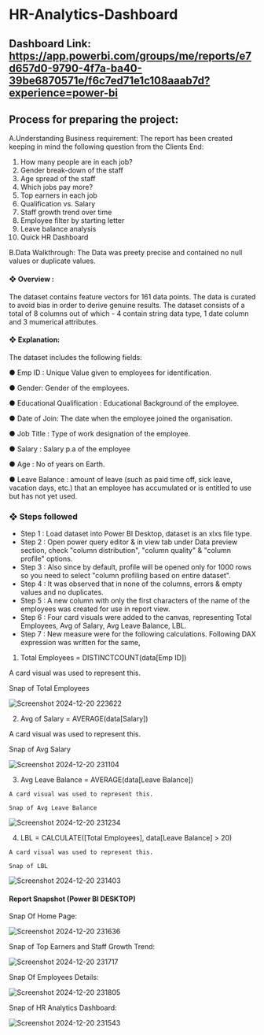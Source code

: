 # HR-Analytics-Dashboard

## Dashboard Link: https://app.powerbi.com/groups/me/reports/e7d657d0-9790-4f7a-ba40-39be6870571e/f6c7ed71e1c108aaab7d?experience=power-bi

## Process for preparing the project:

A.Understanding Business requirement: The report has been created keeping in mind the following question from the Clients End:

1) How many people are in each job?
2) Gender break-down of the staff
3) Age spread of the staff
4) Which jobs pay more?
5) Top earners in each job
6) Qualification vs. Salary
7) Staff growth trend over time
8) Employee filter by starting letter
9) Leave balance analysis
10) Quick HR Dashboard

B.Data Walkthrough: The Data was preety precise and contained no null values or duplicate values.

#### ❖	Overview : 
The dataset contains feature vectors for 161 data points. The data is curated to avoid bias in order to derive genuine results. The dataset consists of a total of 8 columns out of which - 4 contain string data type, 1 date column and 3 mumerical attributes.

#### ❖	Explanation: 
The dataset includes the following fields:

●	Emp ID : Unique Value given to employees for identification.

●	Gender: Gender of the employees.

● Educational Qualification : Educational Background of the employee.

●	Date of Join: The date when the employee joined the organisation.

●	Job Title : Type of work designation of the employee.

●	Salary : Salary p.a of the employee

●	Age : No of years on Earth.

●	Leave Balance : amount of leave (such as paid time off, sick leave, vacation days, etc.) that an employee has accumulated or is entitled to use but has not yet used.

### ❖ Steps followed 

- Step 1 : Load dataset into Power BI Desktop, dataset is an xlxs file type.
- Step 2 : Open power query editor & in view tab under Data preview section, check "column distribution", "column quality" & "column profile" options.
- Step 3 : Also since by default, profile will be opened only for 1000 rows so you need to select "column profiling based on entire dataset".
- Step 4 : It was observed that in none of the columns, errors & empty values and no duplicates.
- Step 5 : A new column with only the first characters of the name of the employees was created for use in report view.
- Step 6 : Four card visuals were added to the canvas, representing Total Employees, Avg of Salary, Avg Leave Balance, LBL.
- Step 7 : New measure were for the following calculations.
  Following DAX expression was written for the same,
  
 1. Total Employees = DISTINCTCOUNT(data[Emp ID])
    
   A card visual was used to represent this.
   
   Snap of Total Employees

  ![Screenshot 2024-12-20 223622](https://github.com/user-attachments/assets/15e325d7-b131-45a1-8b43-7a5fc0f89a03)

  2. Avg of Salary = AVERAGE(data[Salary])

   A card visual was used to represent this.
   
   Snap of Avg Salary

   ![Screenshot 2024-12-20 231104](https://github.com/user-attachments/assets/9a0c9344-16d4-4f9d-9b64-80b0a8c3635c)

  3. Avg Leave Balance = AVERAGE(data[Leave Balance])

    A card visual was used to represent this.
   
    Snap of Avg Leave Balance

  ![Screenshot 2024-12-20 231234](https://github.com/user-attachments/assets/e7a596f3-6593-4681-b679-019e91a41240)

  4. LBL = CALCULATE([Total Employees], data[Leave Balance] > 20)

    A card visual was used to represent this.
   
    Snap of LBL

  ![Screenshot 2024-12-20 231403](https://github.com/user-attachments/assets/48bb15c3-f911-433e-97d0-72fdfeef0a7b)


  #### Report Snapshot (Power BI DESKTOP) 

  Snap Of Home Page:

  ![Screenshot 2024-12-20 231636](https://github.com/user-attachments/assets/fef4ec00-d332-4c6f-9f9d-3eb9aef72404)

  Snap of Top Earners and Staff Growth Trend:

  ![Screenshot 2024-12-20 231717](https://github.com/user-attachments/assets/232a785b-fbcb-4488-b71f-c444c58cd056)

  Snap Of Employees Details:

  ![Screenshot 2024-12-20 231805](https://github.com/user-attachments/assets/1791fce9-a722-4027-b069-740e1c0c683a)

  Snap of HR Analytics Dashboard:

  ![Screenshot 2024-12-20 231543](https://github.com/user-attachments/assets/0c296dd8-417d-46c9-bcb3-c0a8b4f1ddbd)
    
     
